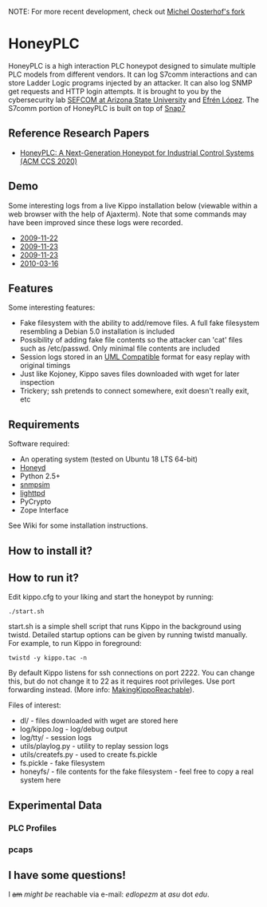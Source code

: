 NOTE: For more recent development, check out [Michel Oosterhof's fork](https://github.com/micheloosterhof/cowrie)

# HoneyPLC

HoneyPLC is a high interaction PLC honeypot designed to simulate multiple PLC models from different vendors. It can log S7comm interactions and can store Ladder Logic programs injected by an attacker. It can also log SNMP get requests and HTTP login attempts.
It is brought to you by the cybersecurity lab [SEFCOM at Arizona State University](http://sefcom.asu.edu) and [Efrén López](https://efrenlopezm.github.io/).
The S7comm portion of HoneyPLC is built on top of [Snap7](https://github.com/SCADACS/snap7)

## Reference Research Papers

* [HoneyPLC: A Next-Generation Honeypot for Industrial Control Systems (ACM CCS 2020)](https://www.sigsac.org/ccs/CCS2020/)

## Demo

Some interesting logs from a live Kippo installation below (viewable within a web browser with the help of Ajaxterm). Note that some commands may have been improved since these logs were recorded.

  * [2009-11-22](http://kippo.rpg.fi/playlog/?l=20091122-075013-5055.log)
  * [2009-11-23](http://kippo.rpg.fi/playlog/?l=20091123-003854-3359.log)
  * [2009-11-23](http://kippo.rpg.fi/playlog/?l=20091123-012814-626.log)
  * [2010-03-16](http://kippo.rpg.fi/playlog/?l=20100316-233121-1847.log)

## Features

Some interesting features:
* Fake filesystem with the ability to add/remove files. A full fake filesystem resembling a Debian 5.0 installation is included
* Possibility of adding fake file contents so the attacker can 'cat' files such as /etc/passwd. Only minimal file contents are included
* Session logs stored in an [UML Compatible](http://user-mode-linux.sourceforge.net/)  format for easy replay with original timings
* Just like Kojoney, Kippo saves files downloaded with wget for later inspection
* Trickery; ssh pretends to connect somewhere, exit doesn't really exit, etc

## Requirements

Software required:

* An operating system (tested on Ubuntu 18 LTS 64-bit)
* [Honeyd](https://github.com/DataSoft/Honeyd)
* Python 2.5+
* [snmpsim](https://github.com/etingof/snmpsim)
* [lighttpd](https://www.lighttpd.net/)
* PyCrypto
* Zope Interface

See Wiki for some installation instructions.

## How to install it?

## How to run it?

Edit kippo.cfg to your liking and start the honeypot by running:

`./start.sh`

start.sh is a simple shell script that runs Kippo in the background using twistd. Detailed startup options can be given by running twistd manually. For example, to run Kippo in foreground:

`twistd -y kippo.tac -n`

By default Kippo listens for ssh connections on port 2222. You can change this, but do not change it to 22 as it requires root privileges. Use port forwarding instead. (More info: [MakingKippoReachable](https://github.com/desaster/kippo/wiki/Making-Kippo-Reachable)).

Files of interest:

* dl/ - files downloaded with wget are stored here
* log/kippo.log - log/debug output
* log/tty/ - session logs
* utils/playlog.py - utility to replay session logs
* utils/createfs.py - used to create fs.pickle
* fs.pickle - fake filesystem
* honeyfs/ - file contents for the fake filesystem - feel free to copy a real system here

## Experimental Data

### PLC Profiles

### pcaps


## I have some questions!

I ~~am~~ _might be_ reachable via e-mail: *edlopezm* at *asu* dot *edu*.
